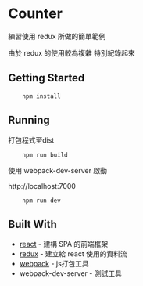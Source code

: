 # Counter

練習使用 redux 所做的簡單範例

由於 redux 的使用較為複雜 特別紀錄起來
<br>

## Getting Started

        npm install

## Running

打包程式至dist
        
        npm run build


使用 webpack-dev-server 啟動

http://localhost:7000

        npm run dev

## Built With

* [react](https://d3js.org/) - 建構 SPA 的前端框架
* [redux](https://redux.js.org/) - 建立給 react 使用的資料流
* [webpack](https://webpack.js.org/) - js打包工具
* webpack-dev-server  - 測試工具


